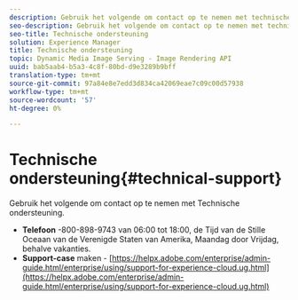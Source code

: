 ```yaml
---
description: Gebruik het volgende om contact op te nemen met technische ondersteuning.
seo-description: Gebruik het volgende om contact op te nemen met technische ondersteuning.
seo-title: Technische ondersteuning
solution: Experience Manager
title: Technische ondersteuning
topic: Dynamic Media Image Serving - Image Rendering API
uuid: bab5aab4-b5a3-4c8f-80bd-d9e3289b9bff
translation-type: tm+mt
source-git-commit: 97a84e8e7edd3d834ca42069eae7c09c00d57938
workflow-type: tm+mt
source-wordcount: '57'
ht-degree: 0%

---
```



# Technische ondersteuning{#technical-support}

Gebruik het volgende om contact op te nemen met Technische ondersteuning.

* **Telefoon** -800-898-9743 van 06:00 tot 18:00, de Tijd van de Stille Oceaan van de Verenigde Staten van Amerika, Maandag door Vrijdag, behalve vakanties.
* **Support-case**  maken -  [https://helpx.adobe.com/enterprise/admin-guide.html/enterprise/using/support-for-experience-cloud.ug.html](https://helpx.adobe.com/enterprise/admin-guide.html/enterprise/using/support-for-experience-cloud.ug.html)

